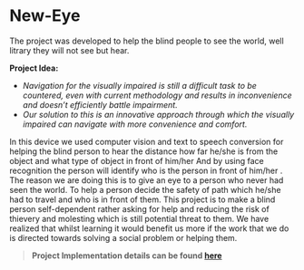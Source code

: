 # New-Eye


The project was developed to help the blind people to see the world, well litrary they will not see but hear.

**Project Idea:**

* *Navigation for the visually impaired is still a difficult task to be countered, even with current methodology and results in inconvenience and doesn’t efficiently battle impairment.*
* *Our solution to this is an innovative approach through which the visually impaired can navigate with more convenience and comfort.* 

In this device we used computer vision and text to speech conversion for helping the blind person to hear the distance how far he/she is from the object and what type of object in front of him/her And by using face recognition the person will identify who is the person in front of him/her .
The reason we are doing this is to give an eye to a person who never had seen the world. To help a person decide the safety of path which he/she had to travel and who is in front of them. This project is to make a blind person self-dependent rather asking for help and reducing the risk of thievery and molesting which is still potential threat to them.
We have realized that whilst learning it would benefit us more if the work that we do is directed towards solving a social problem or helping them.


>**Project Implementation details can be found [here](docs/code_details.docx)**

